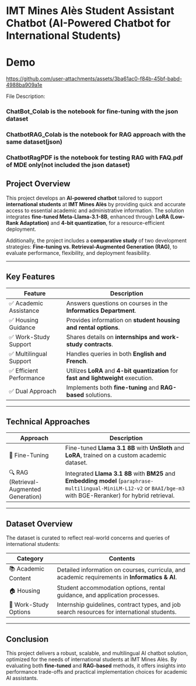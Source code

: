 # **IMT Mines Alès Student Assistant Chatbot (AI-Powered Chatbot for International Students)**
# Demo
https://github.com/user-attachments/assets/3ba61ac0-f84b-45bf-babd-4988ba909a1e


File Description:
### ChatBot_Colab is the notebook for fine-tuning with the json dataset
### ChatbotRAG_Colab is the notebook for RAG approach with the same dataset(json)
### ChatbotRagPDF is the notebook for testing RAG with FAQ.pdf of MDE only(not included the json dataset)

## **Project Overview**
This project develops an **AI-powered chatbot** tailored to support **international students** at **IMT Mines Alès** by providing quick and accurate access to essential academic and administrative information. The solution integrates **fine-tuned Meta-Llama-3.1-8B**, enhanced through **LoRA (Low-Rank Adaptation)** and **4-bit quantization**, for a resource-efficient deployment.

Additionally, the project includes a **comparative study** of two development strategies: **Fine-tuning vs. Retrieval-Augmented Generation (RAG)**, to evaluate performance, flexibility, and deployment feasibility.

---

## **Key Features**

| Feature                    | Description                                                                 |
|----------------------------|-----------------------------------------------------------------------------|
| ✅ Academic Assistance     | Answers questions on courses in the **Informatics Department**.             |
| ✅ Housing Guidance        | Provides information on **student housing and rental options**.             |
| ✅ Work-Study Support      | Shares details on **internships and work-study contracts**.                 |
| ✅ Multilingual Support    | Handles queries in both **English and French**.                             |
| ✅ Efficient Performance   | Utilizes **LoRA** and **4-bit quantization** for **fast and lightweight** execution. |
| ✅ Dual Approach           | Implements both **fine-tuning** and **RAG-based** solutions.                |

---

## **Technical Approaches**

| Approach              | Description                                                                                  |
|-----------------------|----------------------------------------------------------------------------------------------|
| 🔧 Fine-Tuning        | Fine-tuned **Llama 3.1 8B** with **UnSloth** and **LoRA**, trained on a custom academic dataset. |
| 🔍 RAG (Retrieval-Augmented Generation) | Integrated **Llama 3.1 8B** with **BM25** and **Embedding model** (`paraphrase-multilingual-MiniLM-L12-v2` or `BAAI/bge-m3` with BGE-Reranker) for hybrid retrieval. |

---

## **Dataset Overview**

The dataset is curated to reflect real-world concerns and queries of international students:

| Category               | Contents                                                                                  |
|------------------------|-------------------------------------------------------------------------------------------|
| 📚 Academic Content    | Detailed information on courses, curricula, and academic requirements in **Informatics & AI**. |
| 🏠 Housing             | Student accommodation options, rental guidance, and application processes.                 |
| 💼 Work-Study Options  | Internship guidelines, contract types, and job search resources for international students. |

---

## **Conclusion**
This project delivers a robust, scalable, and multilingual AI chatbot solution, optimized for the needs of international students at IMT Mines Alès. By evaluating both **fine-tuned** and **RAG-based** methods, it offers insights into performance trade-offs and practical implementation choices for academic AI assistants.
